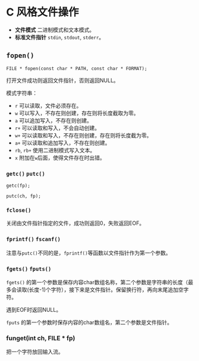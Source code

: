 # C 风格文件操作

- **文件模式** 二进制模式和文本模式。
- **标准文件指针** `stdin`, `stdout`, `stderr`。

## `fopen()`

`FILE * fopen(const char * PATH, const char * FORMAT);`

打开文件成功则返回文件指针，否则返回NULL。

模式字符串：

- `r` 可以读取，文件必须存在。
- `w` 可以写入，不存在则创建，存在则将长度截取为零。
- `a` 可以追加写入，不存在则创建。
- `r+` 可以读取和写入，不会自动创建。
- `w+` 可以读取和写入，不存在则创建，存在则将长度截为零。
- `a+` 可以读取和追加写入，不存在则创建。
- `rb`, `rb+` 使用二进制模式写入文本。
- `x` 附加在`w`后面，使得文件存在时出错。

### `getc()` `putc()`

`getc(fp);`

`putc(ch, fp);`

### `fclose()`

关闭由文件指针指定的文件，成功则返回0，失败返回EOF。

### `fprintf()` `fscanf()`

注意与`putc()`不同的是，`fprintf()`等函数以文件指针作为第一个参数。

### `fgets()` `fputs()`

`fgets()` 的第一个参数是保存内容char数组名称，第二个参数是字符串的长度（最多会读取(长度-1)个字符），接下来是文件指针。保留换行符，再向末尾追加空字符。

遇到EOF时返回NULL。

`fputs` 的第一个参数时保存内容的char数组名，第二个参数是文件指针。

### funget(int ch, FILE * fp)

把一个字符放回输入流。

